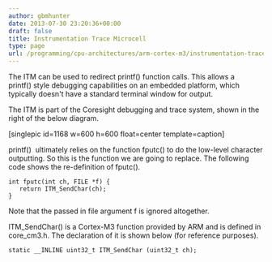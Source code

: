 ```yaml
---
author: gbmhunter
date: 2013-07-30 23:20:36+00:00
draft: false
title: Instrumentation Trace Microcell
type: page
url: /programming/cpu-architectures/arm-cortex-m3/instrumentation-trace-microcell
---
```


The ITM can be used to redirect printf() function calls. This allows a printf() style debugging capabilities on an embedded platform, which typically doesn't have a standard terminal window for output.

The ITM is part of the Coresight debugging and trace system, shown in the right of the below diagram.

[singlepic id=1168 w=600 h=600 float=center template=caption]

printf()  ultimately relies on the function fputc() to do the low-level character outputting. So this is the function we are going to replace. The following code shows the re-definition of fputc().

    
    int fputc(int ch, FILE *f) {
       return ITM_SendChar(ch);
    }


Note that the passed in file argument f is ignored altogether.

ITM_SendChar() is a Cortex-M3 function provided by ARM and is defined in core_cm3.h. The declaration of it is shown below (for reference purposes).

    
    static __INLINE uint32_t ITM_SendChar (uint32_t ch);



